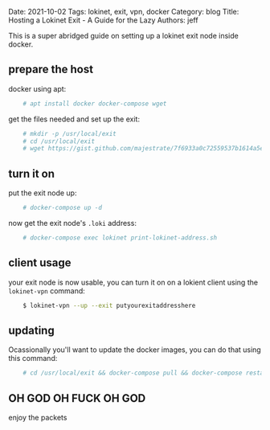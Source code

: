 Date: 2021-10-02
Tags: lokinet, exit, vpn, docker
Category: blog
Title: Hosting a Lokinet Exit - A Guide for the Lazy
Authors: jeff


This is a super abridged guide on setting up a lokinet exit node inside docker.

## prepare the host

docker using apt:
```bash
    # apt install docker docker-compose wget
```
get the files needed and set up the exit:
```bash
    # mkdir -p /usr/local/exit
    # cd /usr/local/exit
    # wget https://gist.github.com/majestrate/7f6933a0c72559537b1614a5e4db8c54/raw/207ca9d76e5af4a1f986e6f4690b5c546c18f493/docker-compose.yml
```

## turn it on

put the exit node up:
```bash
    # docker-compose up -d
```
now get the exit node's `.loki` address:
```bash
    # docker-compose exec lokinet print-lokinet-address.sh
```

## client usage

your exit node is now usable, you can turn it on on a lokient client using the `lokinet-vpn` command:
```bash
    $ lokinet-vpn --up --exit putyourexitaddresshere
```
## updating
   
Ocassionally you'll want to update the docker images, you can do that using this command:
```bash
    # cd /usr/local/exit && docker-compose pull && docker-compose restart
```
## OH GOD OH FUCK OH GOD

enjoy the packets
